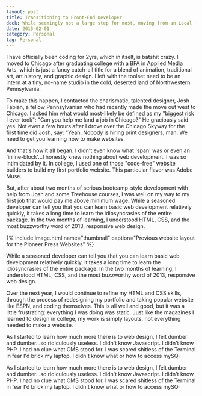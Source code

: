 ```yaml
---
layout: post
title: Transitioning to Front-End Developer
deck: While seemingly not a large step for most, moving from an Local + FTP setup to Github marks a most substantial step forward for my web development career
date: 2015-02-01
category: Personal
tag: Personal
---
```


I have officially been coding for 2yrs, which in itself, is batshit crazy. I moved to Chicago after graduating college with a BFA in Applied Media Arts, which is just a fancy catch-all title for a blend of animation, traditional art, art history, and graphic design. I left with the toolset need to be an intern at a tiny, no-name studio in the cold, deserted land of Northwestern Pennsylvania. 

To make this happen, I contacted the charismatic, talented designer, Josh Fabian, a fellow Pennsylvanian who had recently made the move out west to Chicago. I asked him what would most-likely be defined as my "biggest risk I ever took": "Can you help me land a job in Chicago?" He graciously said yes. Not even a few hours after I drove over the Chicago Skyway for the first time did Josh, say: "Yeah. Nobody is hiring print designers, man. We need to get you learning how to make websites.

And that's how it all began. I didn't even know what 'span' was or even an 'inline-block'...I honestly knew nothing about web development. I was so intimidated by it. In college, I used one of those "code-free" website builders to build my first portfolio website. This particular flavor was Adobe Muse. 

But, after about two months of serious bootcamp-style development with help from Josh and some Treehouse courses, I was well on my way to my first job that would pay me above minimum wage. While a seasoned developer can tell you that you can learn basic web development relatively quickly, it takes a long time to learn the idiosyncrasies of the entire package. In the two months of learning, I understood HTML, CSS, and the most buzzworthy word of 2013, responsive web design.

{% include image.html name="thumbnail" caption="Previous website layout for the Pioneer Press Websites" %}

While a seasoned developer can tell you that you can learn basic web development relatively quickly, it takes a long time to learn the idiosyncrasies of the entire package. In the two months of learning, I understood HTML, CSS, and the most buzzworthy word of 2013, responsive web design.

Over the next year, I would continue to refine my HTML and CSS skills, through the process of redesigning my portfolio and taking popular website like ESPN, and coding themselves. This is all well and good, but it was a little frustrating: everything I was doing was static. Just like the magazines I learned to design in college, my work is simply layouts, not everything needed to make a website.

As I started to learn how much more there is to web design, I felt dumber and dumber...so ridiculously useless. I didn't know Javascript. I didn't know PHP. I had no clue what CMS stood for. I was scared shitless of the Terminal in fear I'd brick my laptop. I didn't know what or how to access mySQl

As I started to learn how much more there is to web design, I felt dumber and dumber...so ridiculously useless. I didn't know Javascript. I didn't know PHP. I had no clue what CMS stood for. I was scared shitless of the Terminal in fear I'd brick my laptop. I didn't know what or how to access mySQl